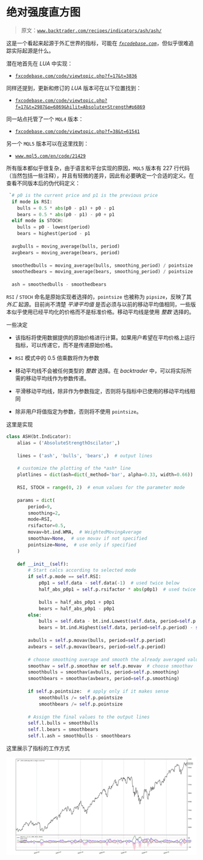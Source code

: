 # 绝对强度直方图

> 原文：[`www.backtrader.com/recipes/indicators/ash/ash/`](https://www.backtrader.com/recipes/indicators/ash/ash/)

这是一个看起来起源于外汇世界的指标，可能在 *[`fxcodebase.com`](http://fxcodebase.com)*，但似乎很难追踪实际起源是什么。

潜在地首先在 *LUA* 中实现：

+   [`fxcodebase.com/code/viewtopic.php?f=17&t=3836`](http://fxcodebase.com/code/viewtopic.php?f=17&t=3836)

同样还提到，更新和修订的 *LUA* 版本可在以下位置找到：

+   [`fxcodebase.com/code/viewtopic.php?f=17&t=2987&p=6869&hilit=Absolute+Strength#p6869`](http://fxcodebase.com/code/viewtopic.php?f=17&t=2987&p=6869&hilit=Absolute+Strength#p6869)

同一站点托管了一个 `MQL4` 版本：

+   [`fxcodebase.com/code/viewtopic.php?f=38&t=61541`](http://fxcodebase.com/code/viewtopic.php?f=38&t=61541)

另一个 `MQL5` 版本可以在这里找到：

+   [`www.mql5.com/en/code/21429`](https://www.mql5.com/en/code/21429)

所有版本都似乎很复杂，由于语言和平台实现的原因，`MQL5` 版本有 227 行代码（当然包括一些注释），并且有轻微的差异，因此有必要确定一个合适的定义。在查看不同版本后的伪代码定义：

```py
 `# p0 is the current price and p1 is the previous price
  if mode is RSI:
    bulls = 0.5 * abs(p0 - p1) + p0 - p1
    bears = 0.5 * abs(p0 - p1) - p0 + p1
  elif mode is STOCH:
    bulls = p0 - lowest(period)
    bears = highest(period - p1

  avgbulls = moving_average(bulls, period)
  avgbears = moving_average(bears, period)

  smoothedbulls = moving_average(bulls, smoothing_period) / pointsize
  smoothedbears = moving_average(bears, smoothing_period) / pointsize

  ash = smoothedbulls - smoothedbears
```

`RSI` / `STOCH` 命名是原始实现者选择的，`pointsize` 也被称为 `pipsize`，反映了其 *外汇* 起源。目前尚不清楚 *平滑平均值* 是否必须与以前的移动平均值相同，一些版本似乎使用已经平均化的价格而不是标准价格。移动平均线是使用 *整数* 选择的。

一些决定

+   该指标将使用数据提供的原始价格进行计算。如果用户希望在平均价格上运行指标，可以传递它，而不是传递原始价格。

+   `RSI` 模式中的 0.5 倍乘数将作为参数

+   移动平均线不会被任何类型的 *整数* 选择。在 *backtrader* 中，可以将实际所需的移动平均线作为参数传递。

+   平滑移动平均线，除非作为参数指定，否则将与指标中已使用的移动平均线相同

+   除非用户将值指定为参数，否则将不使用 `pointsize`。

这里是实现

```py
class ASH(bt.Indicator):
    alias = ('AbsoluteStrengthOscilator',)

    lines = ('ash', 'bulls', 'bears',)  # output lines

    # customize the plotting of the *ash* line
    plotlines = dict(ash=dict(_method='bar', alpha=0.33, width=0.66))

    RSI, STOCH = range(0, 2)  # enum values for the parameter mode

    params = dict(
        period=9,
        smoothing=2,
        mode=RSI,
        rsifactor=0.5,
        movav=bt.ind.WMA,  # WeightedMovingAverage
        smoothav=None,  # use movav if not specified
        pointsize=None,  # use only if specified
    )

    def __init__(self):
        # Start calcs according to selected mode
        if self.p.mode == self.RSI:
            p0p1 = self.data - self.data(-1)  # used twice below
            half_abs_p0p1 = self.p.rsifactor * abs(p0p1)  # used twice below

            bulls = half_abs_p0p1 + p0p1
            bears = half_abs_p0p1 - p0p1
        else:
            bulls = self.data - bt.ind.Lowest(self.data, period=self.p.period)
            bears = bt.ind.Highest(self.data, period=self.p.period) - self.data

        avbulls = self.p.movav(bulls, period=self.p.period)
        avbears = self.p.movav(bears, period=self.p.period)

        # choose smoothing average and smooth the already averaged values
        smoothav = self.p.smoothav or self.p.movav  # choose smoothav
        smoothbulls = smoothav(avbulls, period=self.p.smoothing)
        smoothbears = smoothav(avbears, period=self.p.smoothing)

        if self.p.pointsize:  # apply only if it makes sense
            smoothbulls /= self.p.pointsize
            smoothbears /= self.p.pointsize

        # Assign the final values to the output lines
        self.l.bulls = smoothbulls
        self.l.bears = smoothbears
        self.l.ash = smoothbulls - smoothbears
```

这里展示了指标的工作方式

![ASH View](img/4ae3bc56070937641c791efa59548b47.png)

